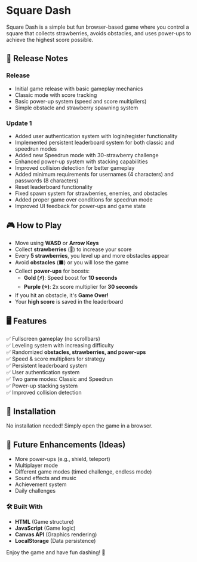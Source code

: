 # Square Dash

Square Dash is a simple but fun browser-based game where you control a square that collects strawberries, avoids obstacles, and uses power-ups to achieve the highest score possible.

## 📝 Release Notes

### Release
- Initial game release with basic gameplay mechanics
- Classic mode with score tracking
- Basic power-up system (speed and score multipliers)
- Simple obstacle and strawberry spawning system

### Update 1
- Added user authentication system with login/register functionality
- Implemented persistent leaderboard system for both classic and speedrun modes
- Added new Speedrun mode with 30-strawberry challenge
- Enhanced power-up system with stacking capabilities
- Improved collision detection for better gameplay
- Added minimum requirements for usernames (4 characters) and passwords (8 characters)
- Reset leaderboard functionality
- Fixed spawn system for strawberries, enemies, and obstacles
- Added proper game over conditions for speedrun mode
- Improved UI feedback for power-ups and game state

## 🎮 How to Play
- Move using **WASD** or **Arrow Keys**
- Collect **strawberries** (🍓) to increase your score
- Every **5 strawberries**, you level up and more obstacles appear
- Avoid **obstacles** (⬛) or you will lose the game
- Collect **power-ups** for boosts:
  - **Gold (⚡)**: Speed boost for **10 seconds**
  - **Purple (⭐)**: 2x score multiplier for **30 seconds**
- If you hit an obstacle, it's **Game Over!**
- Your **high score** is saved in the leaderboard

## 🖥️ Features
✅ Fullscreen gameplay (no scrollbars)  
✅ Leveling system with increasing difficulty  
✅ Randomized **obstacles, strawberries, and power-ups**  
✅ Speed & score multipliers for strategy  
✅ Persistent leaderboard system  
✅ User authentication system  
✅ Two game modes: Classic and Speedrun  
✅ Power-up stacking system  
✅ Improved collision detection

## 📜 Installation
No installation needed! Simply open the game in a browser.

## 🚀 Future Enhancements (Ideas)
- More power-ups (e.g., shield, teleport)
- Multiplayer mode
- Different game modes (timed challenge, endless mode)
- Sound effects and music
- Achievement system
- Daily challenges

### 🛠️ Built With
- **HTML** (Game structure)
- **JavaScript** (Game logic)
- **Canvas API** (Graphics rendering)
- **LocalStorage** (Data persistence)

Enjoy the game and have fun dashing! 🚀 